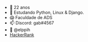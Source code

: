 - 👋 22 anos
- 👀 Estudando Python, Linux & Django. 
- 😱 Faculdade de ADS
- 📫 Discord: gab#4567
- 🤠 @elppih
- [HackerRank](https://www.hackerrank.com/gabrielhippler)

<!---
grabel7/grabel7 is a ✨ special ✨ repository because its `README.md` (this file) appears on your GitHub profile.
You can click the Preview link to take a look at your changes.
--->
